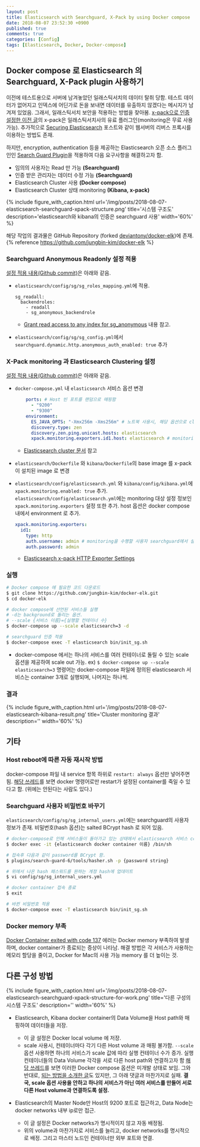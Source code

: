 ```yaml
---
layout: post
title: Elasticsearch with Searchguard, X-Pack by using Docker compose
date: 2018-08-07 23:52:30 +0900
published: true
comments: true
categories: [Config]
tags: [Elasticsearch, Docker, Docker-compose]
---
```


## Docker compose 로 Elasticsearch 의 Searchguard, X-Pack plugin 사용하기
이전에 테스트용으로 서버에 남겨놓았던 일래스틱서치의 데이터 탈취 당함. 테스트 데이터가 없어지고 인덱스에 어딘가로 돈을 보내면 데이터를 유출하지 않겠다는 메시지가 남겨져 있었음.
그래서, 일래스틱서치 보안을 적용하는 방법을 찾아봄.
[x-pack으로 인증 설정한 이전 글]({{site.baseUrl}}/notes/2018-08-01-elasticsearch-anonymous-viewer-by-xpack/)의 x-pack은 일래스틱서치사의 유료 플러그인(monitoring은 무료 사용 가능).
추가적으로 [Securing Elasticsearch](https://brudtkuhl.com/securing-elasticsearch/) 포스트와 같이 웹서버의 리버스 프록시를 이용하는 방법도 존재.

하지만, encryption, authentication 등을 제공하는 Elasticsearch 오픈 소스 플러그인인 [Search Guard Plugin](https://github.com/floragunncom/search-guard)을 적용하여 다음 요구사항을 해결하고자 함.
- 임의의 사용자는 Read 만 가능 **(Searchguard)**
- 인증 받은 관리자는 데이터 수정 가능 **(Searchguard)**
- Elasticsearch Cluster 사용 **(Docker compose)**
- Elasticsearch Cluster 상태 monitoring **(Kibana, x-pack)**

{%
   include figure_with_caption.html
   url='/img/posts/2018-08-07-elasticsearch-searchguard-xpack-structure.png'
   title='시스템 구조도'
   description='elasticsearch와 kibana의 인증은 searchguard 사용'
   width='60%'
%}

해당 작업의 결과물은 GitHub Repository (forked [deviantony/docker-elk](https://github.com/deviantony/docker-elk/tree/searchguard))에 존재.
{% reference https://github.com/jungbin-kim/docker-elk %}


### Searchguard Anonymous Readonly 설정 적용
[설정 적용 내용(Github commit)](https://github.com/jungbin-kim/docker-elk/commit/1268467ad917a5bd9d22162ab6f01b3d784590b9)은 아래와 같음.

- `elasticsearch/config/sg/sg_roles_mapping.yml`에 적용.
    ```
    sg_readall:
      backendroles:
        - readall
        - sg_anonymous_backendrole
    ```
    + [Grant read access to any index for sg_anonymous](https://groups.google.com/forum/#!topic/search-guard/9QPMRZ-o5AA) 내용 참고.

- `elasticsearch/config/sg/sg_config.yml`에서 `searchguard.dynamic.http.anonymous_auth_enabled: true` 추가

### X-Pack monitoring 과 Elasticsearch Clustering 설정
[설정 적용 내용(Github commit)](https://github.com/jungbin-kim/docker-elk/commit/7770c6c692d1e096454737d041d643f86ffea276)은 아래와 같음.
- `docker-compose.yml` 내 `elasticsearch` 서비스 옵션 변경
    ```yml
        ports: # Host 빈 포트를 랜덤으로 매핑함
          - "9200"
          - "9300"
        environment:
          ES_JAVA_OPTS: "-Xmx256m -Xms256m" # 노트북 사용시, 해당 옵션으로 clustering은 무리일 수 있음.
          discovery.type: zen
          discovery.zen.ping.unicast.hosts: elasticsearch
          xpack.monitoring.exporters.id1.host: elasticsearch # monitoring 용
    ```
    + [Elasticsearch cluster 문서](https://github.com/deviantony/docker-elk/wiki/Elasticsearch-cluster) 참고

- `elasticsearch/Dockerfile` 와 `kibana/Dockerfile`의 base image 를 x-pack 이 설치된 image 로 변경

- `elasticsearch/config/elasticsearch.yml` 와 `kibana/config/kibana.yml`에 `xpack.monitoring.enabled: true` 추가.
`elasticsearch/config/elasticsearch.yml`에는 monitoring 대상 설정 정보인 `xpack.monitoring.exporters` 설정 또한 추가.
host 옵션은 docker compose 내에서 environment 로 추가.
    ```yml
    xpack.monitoring.exporters:
      id1:
        type: http
        auth.username: admin # monitoring을 수행할 사용자 searchguard에서 설정한 사용자 정보를 사용
        auth.password: admin
    ```
    + [Elasticsearch x-pack HTTP Exporter Settings](https://www.elastic.co/guide/en/elasticsearch/reference/6.2/monitoring-settings.html#http-exporter-settings)


### 실행
```sh
# Docker compose 에 필요한 코드 다운로드
$ git clone https://github.com/jungbin-kim/docker-elk.git
$ cd docker-elk

# docker compose에 선언된 서비스들 실행
# -d는 background로 돌리는 옵션.
# --scale {서비스 이름}={실행할 컨테이너 수}
$ docker-compose up --scale elasticsearch=3 -d

# searchguard 인증 적용
$ docker-compose exec -T elasticsearch bin/init_sg.sh
```
- docker-compose 에서는 하나의 서비스를 여러 컨테이너로 돌릴 수 있는 scale 옵션을 제공하여 scale out 가능.
ex) `$ docker-compose up --scale elasticsearch=3` 명령어는 docker-compose 파일에 정의된 elasticsearch 서비스는 container 3개로 실행되며, 나머지는 하나씩.

### 결과

{%
   include figure_with_caption.html
   url='/img/posts/2018-08-07-elasticsearch-kibana-result.png'
   title='Cluster monitoring 결과'
   description=''
   width='60%'
%}

## 기타
### Host reboot에 따른 자동 재시작 방법
docker-compose 파일 내 service 항목 하위로 `restart: always` 옵션만 넣어주면 됨.
[해당 쓰레드](https://github.com/docker/compose/issues/872#issuecomment-87210436)를 보면 docker 명령어로만 restart가 설정된 container를 죽일 수 있다고 함.
(위에는 안된다는 사람도 있다.)

### Searchguard 사용자 비밀번호 바꾸기
`elasticsearch/config/sg/sg_internal_users.yml`에는 searchguard의 사용자 정보가 존재.
비밀번호(hash 옵션)는 salted BCrypt hash 로 되어 있음.

```sh
# docker-compose로 인해 서비스들이 돌아가고 있는 상태에서 elasticsearch 서비스 container에 접속.
$ docker exec -it {elasticsearch docker container 이름} /bin/sh

# 접속후 다음과 같이 password를 BCrypt 함.
$ plugins/search-guard-6/tools/hasher.sh -p {password string}

# 위에서 나온 hash 패스워드를 원하는 계정 hash에 업데이트
$ vi config/sg/sg_internal_users.yml

# docker container 접속 종료
$ exit

# 바뀐 비밀번호 적용
$ docker-compose exec -T elasticsearch bin/init_sg.sh
```

### Docker memory 부족
[Docker Container exited with code 137](https://www.petefreitag.com/item/848.cfm) 에러는 Docker memory 부족하여 발생하며, docker container가 종료되는 증상이 나타남.
해결 방법은 각 서비스가 사용하는 메모리 할당을 줄이고, Docker for Mac의 사용 가능 memory 를 더 높이는 것.


## 다른 구성 방법

{%
   include figure_with_caption.html
   url='/img/posts/2018-08-07-elasticsearch-searchguard-xpack-structure-for-work.png'
   title='다른 구성의 시스템 구조도'
   description=''
   width='60%'
%}

- Elasticsearch, Kibana docker container의 Data Volume을 Host path와 매핑하여 데이터들을 저장.
    + 이 글 설정은 Docker local volume 에 저장.
    + scale 사용시, 컨테이너마다 각기 다른 Host volume 과 매핑 불가함.
    `--scale` 옵션 사용하면 하나의 서비스가 scale 값에 따라 실행 컨테이너 수가 증가.
    실행 컨테이너들의 Data Volume 각각을 서로 다른 host path와 연결하고자 함
    [해당 쓰레드](https://github.com/moby/moby/issues/31671)를 보면 이러한 Docker compose 옵션은 미개발 상태로 보임.
    그와 반대로, [되는 방법을 소개한 글](https://github.com/rexray/rexray/issues/804#issuecomment-377797386)도 있지만, 그 아래 댓글과 마찬가지로 실패.
    **결국, scale 옵션 사용을 안하고 하나의 서비스가 아닌 여러 서비스를 만들어 서로 다른 Host volume과 연결하도록 설정.**

- Elasticsearch의 Master Node만 Host의 9200 포트로 접근하고, Data Node는 docker networks 내부 ip로만 접근.
    + 이 글 설정은 Docker networks가 명시적이지 않고 자동 배정됨.
    + 위의 volume과 마찬가지로 서비스를 늘리고, docker networks를 명시적으로 배정. 그리고 마스터 노드인 컨테이너만 외부 포트와 연결.